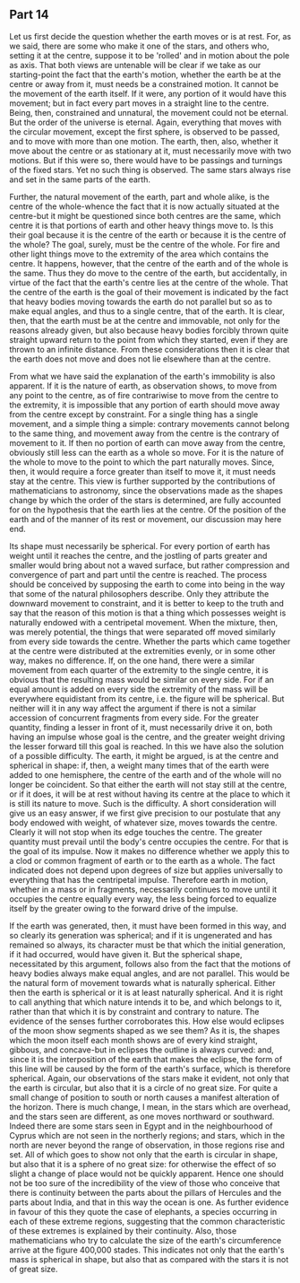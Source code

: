 ## Part 14

Let us first decide the question whether the earth moves or is at rest.
For, as we said, there are some who make it one of the stars, and others who, setting it at the centre, suppose it to be 'rolled' and in motion about the pole as axis.
That both views are untenable will be clear if we take as our starting-point the fact that the earth's motion, whether the earth be at the centre or away from it, must needs be a constrained motion.
It cannot be the movement of the earth itself.
If it were, any portion of it would have this movement; but in fact every part moves in a straight line to the centre.
Being, then, constrained and unnatural, the movement could not be eternal.
But the order of the universe is eternal.
Again, everything that moves with the circular movement, except the first sphere, is observed to be passed, and to move with more than one motion.
The earth, then, also, whether it move about the centre or as stationary at it, must necessarily move with two motions.
But if this were so, there would have to be passings and turnings of the fixed stars.
Yet no such thing is observed.
The same stars always rise and set in the same parts of the earth.

Further, the natural movement of the earth, part and whole alike, is the centre of the whole-whence the fact that it is now actually situated at the centre-but it might be questioned since both centres are the same, which centre it is that portions of earth and other heavy things move to.
Is this their goal because it is the centre of the earth or because it is the centre of the whole?
The goal, surely, must be the centre of the whole.
For fire and other light things move to the extremity of the area which contains the centre.
It happens, however, that the centre of the earth and of the whole is the same.
Thus they do move to the centre of the earth, but accidentally, in virtue of the fact that the earth's centre lies at the centre of the whole.
That the centre of the earth is the goal of their movement is indicated by the fact that heavy bodies moving towards the earth do not parallel but so as to make equal angles, and thus to a single centre, that of the earth.
It is clear, then, that the earth must be at the centre and immovable, not only for the reasons already given, but also because heavy bodies forcibly thrown quite straight upward return to the point from which they started, even if they are thrown to an infinite distance.
From these considerations then it is clear that the earth does not move and does not lie elsewhere than at the centre.

From what we have said the explanation of the earth's immobility is also apparent.
If it is the nature of earth, as observation shows, to move from any point to the centre, as of fire contrariwise to move from the centre to the extremity, it is impossible that any portion of earth should move away from the centre except by constraint.
For a single thing has a single movement, and a simple thing a simple: contrary movements cannot belong to the same thing, and movement away from the centre is the contrary of movement to it.
If then no portion of earth can move away from the centre, obviously still less can the earth as a whole so move.
For it is the nature of the whole to move to the point to which the part naturally moves.
Since, then, it would require a force greater than itself to move it, it must needs stay at the centre.
This view is further supported by the contributions of mathematicians to astronomy, since the observations made as the shapes change by which the order of the stars is determined, are fully accounted for on the hypothesis that the earth lies at the centre.
Of the position of the earth and of the manner of its rest or movement, our discussion may here end.

Its shape must necessarily be spherical.
For every portion of earth has weight until it reaches the centre, and the jostling of parts greater and smaller would bring about not a waved surface, but rather compression and convergence of part and part until the centre is reached.
The process should be conceived by supposing the earth to come into being in the way that some of the natural philosophers describe.
Only they attribute the downward movement to constraint, and it is better to keep to the truth and say that the reason of this motion is that a thing which possesses weight is naturally endowed with a centripetal movement.
When the mixture, then, was merely potential, the things that were separated off moved similarly from every side towards the centre.
Whether the parts which came together at the centre were distributed at the extremities evenly, or in some other way, makes no difference.
If, on the one hand, there were a similar movement from each quarter of the extremity to the single centre, it is obvious that the resulting mass would be similar on every side.
For if an equal amount is added on every side the extremity of the mass will be everywhere equidistant from its centre, i.e.
the figure will be spherical.
But neither will it in any way affect the argument if there is not a similar accession of concurrent fragments from every side.
For the greater quantity, finding a lesser in front of it, must necessarily drive it on, both having an impulse whose goal is the centre, and the greater weight driving the lesser forward till this goal is reached.
In this we have also the solution of a possible difficulty.
The earth, it might be argued, is at the centre and spherical in shape: if, then, a weight many times that of the earth were added to one hemisphere, the centre of the earth and of the whole will no longer be coincident.
So that either the earth will not stay still at the centre, or if it does, it will be at rest without having its centre at the place to which it is still its nature to move.
Such is the difficulty.
A short consideration will give us an easy answer, if we first give precision to our postulate that any body endowed with weight, of whatever size, moves towards the centre.
Clearly it will not stop when its edge touches the centre.
The greater quantity must prevail until the body's centre occupies the centre.
For that is the goal of its impulse.
Now it makes no difference whether we apply this to a clod or common fragment of earth or to the earth as a whole.
The fact indicated does not depend upon degrees of size but applies universally to everything that has the centripetal impulse.
Therefore earth in motion, whether in a mass or in fragments, necessarily continues to move until it occupies the centre equally every way, the less being forced to equalize itself by the greater owing to the forward drive of the impulse.

If the earth was generated, then, it must have been formed in this way, and so clearly its generation was spherical; and if it is ungenerated and has remained so always, its character must be that which the initial generation, if it had occurred, would have given it.
But the spherical shape, necessitated by this argument, follows also from the fact that the motions of heavy bodies always make equal angles, and are not parallel.
This would be the natural form of movement towards what is naturally spherical.
Either then the earth is spherical or it is at least naturally spherical.
And it is right to call anything that which nature intends it to be, and which belongs to it, rather than that which it is by constraint and contrary to nature.
The evidence of the senses further corroborates this.
How else would eclipses of the moon show segments shaped as we see them?
As it is, the shapes which the moon itself each month shows are of every kind straight, gibbous, and concave-but in eclipses the outline is always curved: and, since it is the interposition of the earth that makes the eclipse, the form of this line will be caused by the form of the earth's surface, which is therefore spherical.
Again, our observations of the stars make it evident, not only that the earth is circular, but also that it is a circle of no great size.
For quite a small change of position to south or north causes a manifest alteration of the horizon.
There is much change, I mean, in the stars which are overhead, and the stars seen are different, as one moves northward or southward.
Indeed there are some stars seen in Egypt and in the neighbourhood of Cyprus which are not seen in the northerly regions; and stars, which in the north are never beyond the range of observation, in those regions rise and set.
All of which goes to show not only that the earth is circular in shape, but also that it is a sphere of no great size: for otherwise the effect of so slight a change of place would not be quickly apparent.
Hence one should not be too sure of the incredibility of the view of those who conceive that there is continuity between the parts about the pillars of Hercules and the parts about India, and that in this way the ocean is one.
As further evidence in favour of this they quote the case of elephants, a species occurring in each of these extreme regions, suggesting that the common characteristic of these extremes is explained by their continuity.
Also, those mathematicians who try to calculate the size of the earth's circumference arrive at the figure 400,000 stades.
This indicates not only that the earth's mass is spherical in shape, but also that as compared with the stars it is not of great size.

